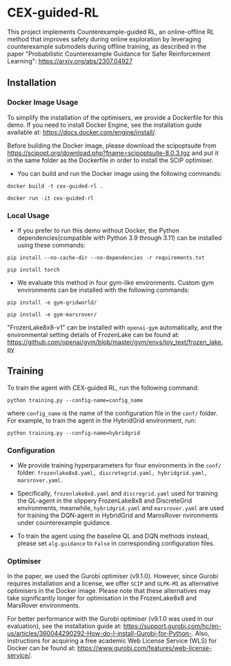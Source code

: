 # CEX-guided-RL

This project implements Counterexample-guided RL, an online-offline RL method that improves safety during online exploration by leveraging counterexample submodels during offline training, as described in the paper "Probabilistic Counterexample Guidance for Safer Reinforcement Learning": https://arxiv.org/abs/2307.04927

## Installation
### Docker Image Usage
To simplify the installation of the optimisers, we provide a Dockerfile for this demo. If you need to install Docker Engine, see the installation guide available at: https://docs.docker.com/engine/install/.

Before building the Docker image, please download the scipoptsuite from https://scipopt.org/download.php?fname=scipoptsuite-8.0.3.tgz and put it in the same folder as the Dockerfile in order to install the SCIP optimiser.

* You can build and run the Docker image using the following commands:

`docker build -t cex-guided-rl .`

`docker run -it cex-guided-rl`

### Local Usage

* If you prefer to run this demo without Docker, the Python dependencies(compatible with Python 3.9 through 3.11) can be installed using these commands:

`pip install --no-cache-dir --no-dependencies -r requirements.txt`

`pip install torch`

* We evaluate this method in four gym-like environments. 
Custom gym environments can be installed with the following commands:

`pip install -e gym-gridworld/ `

`pip install -e gym-marsrover/ `

"FrozenLake8x8-v1" can be installed with `openai-gym` automatically, and the environmental setting details of FrozenLake can be found at: https://github.com/openai/gym/blob/master/gym/envs/toy_text/frozen_lake.py


## Training
To train the agent with CEX-guided RL, run the following command:

`python training.py --config-name=config_name`

where `config_name` is the name of the configuration file in the `conf/` folder. For example, to train the agent in the HybridGrid environment, run:

`python training.py --config-name=hybridgrid`

### Configuration
* We provide training hyperparameters for four environments in the `conf/` folder: 
  `frozenlake8x8.yaml, discretegrid.yaml, hybridgrid.yaml, marsrover.yaml`.

* Specifically, `frozenlake8x8.yaml` and `discregrid.yaml` used for training the QL-agent in the slippery FrozenLake8x8 and DiscreteGrid environments, meanwhile, `hybridgrid.yaml` and `marsrover.yaml` are used for training the DQN-agent in HybridGrid and MarosRover nvironments under counterexample guidance.


* To train the agent using the baseline QL and DQN methods instead, please set `alg.guidance` to `False` in corresponding configuration files.

### Optimiser
In the paper, we used the Gurobi optimiser (v9.1.0). However, since Gurobi requires installation and a license, we offer
`SCIP` and `GLPK-MI` as alternative optimisers in the Docker image. Please note that these alternatives may take significantly longer for optimisation in the FrozenLake8x8 and MarsRover environments.

For better performance with the Gurobi optimiser (v9.1.0 was used in our evaluation), see the installation guide at: https://support.gurobi.com/hc/en-us/articles/360044290292-How-do-I-install-Gurobi-for-Python-. Also, instructions for acquiring a free academic Web License Service (WLS) for Docker can be found at: https://www.gurobi.com/features/web-license-service/.











